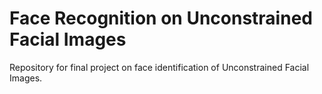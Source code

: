 # Face Recognition on Unconstrained Facial Images
Repository for final project on face identification of Unconstrained Facial Images.
